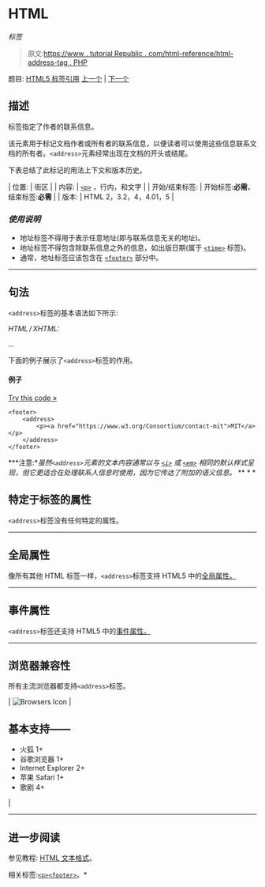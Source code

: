# HTML

<address>标签</address>

> 原文:[https://www . tutorial Republic . com/html-reference/html-address-tag . PHP](https://www.tutorialrepublic.com/html-reference/html-address-tag.php)

题目: [HTML5 标签引用](html5-tags.php) [上一个](html-acronym-tag.php) | [下一个](html-applet-tag.php)

## 描述

标签指定了作者的联系信息。

该元素用于标记文档作者或所有者的联系信息，以便读者可以使用这些信息联系文档的所有者。`<address>`元素经常出现在文档的开头或结尾。

下表总结了此标记的用法上下文和版本历史。

| 位置: | 街区 |
| 内容: | [`<p>`](html-p-tag.php) ，行内，和文字 |
| 开始/结束标签: | 开始标签:**必需**，结束标签:**必需** |
| 版本: | HTML 2，3.2，4，4.01，5 |

### *使用说明*

*   地址标签不得用于表示任意地址(即与联系信息无关的地址)。
*   地址标签不得包含除联系信息之外的信息，如出版日期(属于 [`<time>`](html5-time-tag.php) 标签)。
*   通常，地址标签应该包含在 [`<footer>`](html5-footer-tag.php) 部分中。

* * *

## 句法

`<address>`标签的基本语法如下所示:

*HTML / XHTML:* <address> ... </address>

下面的例子展示了`<address>`标签的作用。

#### 例子

[Try this code »](../codelab.php?topic=html&file=address-tag "Try this code using online Editor")

```
<footer>
    <address>
        <p><a href="https://www.w3.org/Consortium/contact-mit">MIT</a></p>
    </address>
</footer>
```

 ***注意:**虽然`<address>`元素的文本内容通常以与 [`<i>`](html-i-tag.php) 或 [`<em>`](html-em-tag.php) 相同的默认样式呈现，但它更适合在处理联系人信息时使用，因为它传达了附加的语义信息。*  ** * *

## 特定于标签的属性

`<address>`标签没有任何特定的属性。

* * *

## 全局属性

像所有其他 HTML 标签一样，`<address>`标签支持 HTML5 中的[全局属性。](html5-global-attributes.php)

* * *

## 事件属性

`<address>`标签还支持 HTML5 中的[事件属性。](html5-event-attributes.php)

* * *

## 浏览器兼容性

所有主流浏览器都支持`<address>`标签。

| ![Browsers Icon](../Images/e9331123c77668c1832e541c2fca1002.png) | 

## 基本支持——

*   火狐 1+
*   谷歌浏览器 1+
*   Internet Explorer 2+
*   苹果 Safari 1+
*   歌剧 4+

 |

* * *

## 进一步阅读

参见教程: [HTML 文本格式](../html-tutorial/html-text-formatting.php)。

相关标签:[`<p>`](html-p-tag.php)[`<footer>`](html5-footer-tag.php)。*